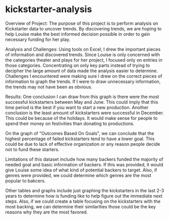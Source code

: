 # kickstarter-analysis

Overview of Project: 
The purpose of this project is to perform analysis on Kickstarter data to uncover trends. By discovering trends, we are hoping to help Louise make the best informed decision possible in order to gain necessary funding for her play.

Analysis and Challenges: 
Using tools on Excel, I drew the important pieces of information and discovered trends. Since Louise is only concerned with the categories theater and plays for her project, I focused only on entries in those categories. Concentrating on only key parts instead of trying to decipher the large amount of data made the analysis easier to determine.
Challenges I encountered were making sure I drew on the correct pieces of information to graph the trends. If I were to draw unnecessary information, the trends may not have been as obvious.

Results: 
One conclusion I can draw from this graph is there were the most successful kickstarters between May and June. This could imply that this time period is the best if you want to start a new production. Another conclusion is the least amount of kickstarters were successful in December. This could be because of the holidays. It would make sense for people to spend their money on festivities than donating to productions.

On the graph of "Outcomes Based On Goals", we can conclude that the highest percentage of failed kickstarters tend to have a lower goal. This could be due to lack of effective organization or any reason people decide not to fund these starters.

Limitations of this dataset include how many backers funded the majority of needed goal and basic information of backers. If this was provided, it would give Louise some idea of what kind of potential backers to target. Also, if genres were provided, we could determine which genres are the most popular to bakcers.

Other tables and graphs include just graphing the kickstarters in the last 2-3 years to determine how is funding like to help figure out the immediate next steps. Also, if we could create a table focusing on the kickstarters with the most backing, we can determine their similarities those could be the key reasons why they are the most favored.
